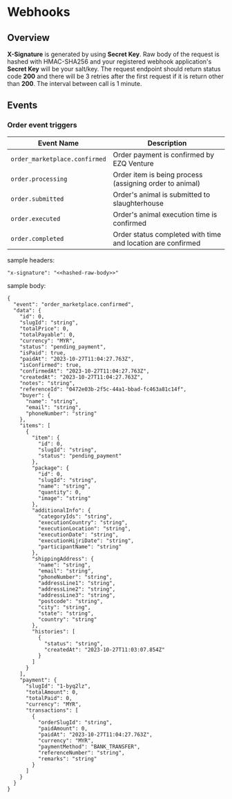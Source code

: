 # Webhooks

## Overview
**X-Signature** is generated by using **Secret Key**. Raw body of the request is hashed with HMAC-SHA256 and your registered webhook application's **Secret Key** will be your salt/key.
The request endpoint should return status code **200** and there will be 3 retries after the first request if it is return other than **200**. The interval between call is 1 minute.

## Events
### Order event triggers

| Event Name | Description |
| --- | --- |
| `order_marketplace.confirmed` | Order payment is confirmed by EZQ Venture|
| `order.processing` | Order item is being process (assigning order to animal) |
| `order.submitted` | Order's animal is submitted to slaughterhouse |
| `order.executed` | Order's animal execution time is confirmed |
| `order.completed` | Order status completed with time and location are confirmed |

sample headers:
```
"x-signature": "<<hashed-raw-body>>"
```

sample body:
```
{
  "event": "order_marketplace.confirmed",
  "data": {
    "id": 0,
    "slugId": "string",
    "totalPrice": 0,
    "totalPayable": 0,
    "currency": "MYR",
    "status": "pending_payment",
    "isPaid": true,
    "paidAt": "2023-10-27T11:04:27.763Z",
    "isConfirmed": true,
    "confirmedAt": "2023-10-27T11:04:27.763Z",
    "createdAt": "2023-10-27T11:04:27.763Z",
    "notes": "string",
    "referenceId": "0472e03b-2f5c-44a1-bbad-fc463a81c14f",
    "buyer": {
      "name": "string",
      "email": "string",
      "phoneNumber": "string"
    },
    "items": [
      {
        "item": {
          "id": 0,
          "slugId": "string",
          "status": "pending_payment"
        },
        "package": {
          "id": 0,
          "slugId": "string",
          "name": "string",
          "quantity": 0,
          "image": "string"
        },
        "additionalInfo": {
          "categoryIds": "string",
          "executionCountry": "string",
          "executionLocation": "string",
          "executionDate": "string",
          "executionHijriDate": "string",
          "participantName": "string"
        },
        "shippingAddress": {
          "name": "string",
          "email": "string",
          "phoneNumber": "string",
          "addressLine1": "string",
          "addressLine2": "string",
          "addressLine3": "string",
          "postcode": "string",
          "city": "string",
          "state": "string",
          "country": "string"
        },
        "histories": [
          {
            "status": "string",
            "createdAt": "2023-10-27T11:03:07.854Z"
          }
        ]
      }
    ],
    "payment": {
      "slugId": "1-byq2lz",
      "totalAmount": 0,
      "totalPaid": 0,
      "currency": "MYR",
      "transactions": [
        {
          "orderSlugId": "string",
          "paidAmount": 0,
          "paidAt": "2023-10-27T11:04:27.763Z",
          "currency": "MYR",
          "paymentMethod": "BANK_TRANSFER",
          "referenceNumber": "string",
          "remarks": "string"
        }
      ]
    }
  }
}
```

